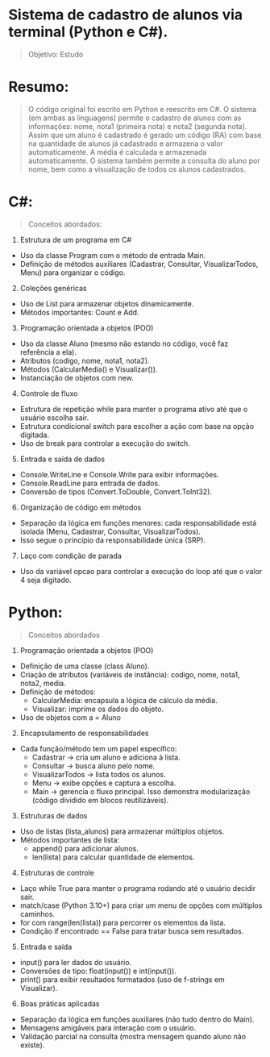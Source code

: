 #   Sistema de cadastro de alunos via terminal (Python e C#).
>Objetivo: Estudo
#    Resumo:
>O código original foi escrito em Python e reescrito em C#.
>O sistema (em ambas as linguagens) permite o cadastro de alunos com as informações: nome, nota1 (primeira nota) e nota2 (segunda nota). Assim que um aluno é cadastrado é gerado um código (RA) com base na quantidade de alunos já cadastrado e armazena o valor automaticamente. A média é calculada e armazenada automaticamente.
>O sistema também permite a consulta do aluno por nome, bem como a visualização de todos os alunos cadastrados.

#   C#:

>Conceitos abordados:
1.  Estrutura de um programa em C#
- Uso da classe Program com o método de entrada Main.
- Definição de métodos auxiliares (Cadastrar, Consultar, VisualizarTodos, Menu) para organizar o código.
2. Coleções genéricas
- Uso de List<Aluno> para armazenar objetos dinamicamente.
- Métodos importantes: Count e Add.

3. Programação orientada a objetos (POO)
- Uso da classe Aluno (mesmo não estando no código, você faz referência a ela).
- Atributos (codigo, nome, nota1, nota2).
- Métodos (CalcularMedia() e Visualizar()).
- Instanciação de objetos com new.
4. Controle de fluxo
- Estrutura de repetição while para manter o programa ativo até que o usuário escolha sair.
- Estrutura condicional switch para escolher a ação com base na opção digitada.
- Uso de break para controlar a execução do switch.
5. Entrada e saída de dados
- Console.WriteLine e Console.Write para exibir informações.
- Console.ReadLine para entrada de dados.
- Conversão de tipos (Convert.ToDouble, Convert.ToInt32).
6. Organização de código em métodos
- Separação da lógica em funções menores: cada responsabilidade está isolada (Menu, Cadastrar, Consultar, VisualizarTodos).
- Isso segue o princípio da responsabilidade única (SRP).
7. Laço com condição de parada
- Uso da variável opcao para controlar a execução do loop até que o valor 4 seja digitado.

#   Python:

>Conceitos abordados
1. Programação orientada a objetos (POO)
- Definição de uma classe (class Aluno).
- Criação de atributos (variáveis de instância): codigo, nome, nota1, nota2, media.
- Definição de métodos:
  - CalcularMedia: encapsula a lógica de cálculo da média.
  - Visualizar: imprime os dados do objeto.
- Uso de objetos com a = Aluno
2. Encapsulamento de responsabilidades
- Cada função/método tem um papel específico:
  - Cadastrar → cria um aluno e adiciona à lista.
  - Consultar → busca aluno pelo nome.
  - VisualizarTodos → lista todos os alunos.
  - Menu → exibe opções e captura a escolha.
  - Main → gerencia o fluxo principal.
Isso demonstra modularização (código dividido em blocos reutilizáveis).
3. Estruturas de dados
- Uso de listas (lista_alunos) para armazenar múltiplos objetos.
- Métodos importantes de lista:
  - append() para adicionar alunos.
  - len(lista) para calcular quantidade de elementos.
4. Estruturas de controle
- Laço while True para manter o programa rodando até o usuário decidir sair.
- match/case (Python 3.10+) para criar um menu de opções com múltiplos caminhos.
- for com range(len(lista)) para percorrer os elementos da lista.
- Condição if encontrado == False para tratar busca sem resultados.
5. Entrada e saída
- input() para ler dados do usuário.
- Conversões de tipo: float(input()) e int(input()).
- print() para exibir resultados formatados (uso de f-strings em Visualizar).
6. Boas práticas aplicadas
- Separação da lógica em funções auxiliares (não tudo dentro do Main).
- Mensagens amigáveis para interação com o usuário.
- Validação parcial na consulta (mostra mensagem quando aluno não existe).
